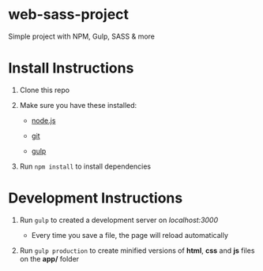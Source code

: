 # web-sass-project
Simple project with NPM, Gulp, SASS &amp; more

# Install Instructions

1. Clone this repo

2. Make sure you have these installed:

    - [node.js](http://nodejs.org/)

    - [git](http://git-scm.com)

    - [gulp](http://gulpjs.com)
    
3. Run `npm install` to install dependencies


# Development Instructions

1. Run `gulp` to created a development server on _localhost:3000_

    - Every time you save a file, the page will reload automatically

2. Run `gulp production` to create minified versions of **html**, **css** and **js** files on the **app/** folder
